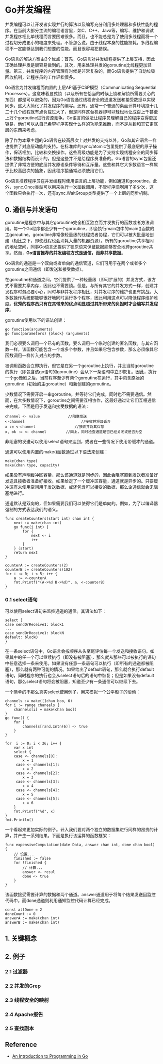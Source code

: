 # Go并发编程
并发编程可以让开发者实现并行的算法以及编写充分利用多处理器和多核性能的程序。在当前大部分主流的编程语言里，如C、C++、Java等，编写、维护和调试并发程序相比单线程而言要困难很多。而且，也不能总是为了使用多线程而将一个过程切分成更小的粒度来处理。不管怎么说，由于线程本身的性能损耗，多线程编程不一定能够达到我们想要的性能，而且很容易犯错误。

Go语言的解决方案由3个优点：首先，Go语言对并发编程提供了上层支持，因此正确处理并发是很容易做到的。其次，用来处理并发的goroutine比线程更加轻量。第三，并发程序的内存管理有时候是非常复杂的，而Go语言提供了自动垃圾回收机制，让程序员的工作轻松很多。

Go语言为并发编程而内置的上层API基于CSP模型（Communicating Sequential Processes）。这意味着显式锁（以及所有在恰当的时候上锁和解锁所需要关心的东西）都是可以避免的，因为Go语言通过线程安全的通道发送和接受数据以实现同步。这大大简化了并发程序的编写。还有，通常一个普通的桌面计算环境跑十几二十几个线程就有点负载过大了，但是同样这台机器却可以轻松地让成百上千甚至上万个goroutine进行资源竞争。Go语言的做法让程序员理解自己的程序变得更加容易，他们可以从自己希望程序实现什么样的功能来推断，而不是从锁和其它更底层的东西来考虑。

除了作为本章主题的Go语言在较高层次上对并发的支持以外，Go和其它语言一样也提供了对底层动能的支持。在标准库的sync/atomic包里提供了最底层的原子操作，保活相加，比较和交换操作。这些高级功能是为了支持实现线程安全的同步算法和数据结构而设计的，但是这些并不是给程序员准备的。Go语言的sync包里还提供了非常方便的底层并发原语条件等待和互斥量。这些和其它大多数语言一样属于比较高层次的抽象，因此程序猿通常必须使用它们。

Go语言推荐程序员在并发编程时使用语言的上层功能，例如通道和goroutine。此外，sync.Once类型可以用来执行一次函数调用，不管程序滴啊用了多少次，这个函数只会执行一次，还有sync.WaitGroup类型提供了一个上层的同步机制。
## 0. 通信与并发语句
goroutine是程序中与其它goroutine完全相互独立而并发执行的函数或者方法调用。每一个Go程序都至少有一个goroutine，即会执行main包中的main()函数的主goroutine。goroutine非常像轻量级的线程或者协程，它们可以被大批量地创建（相比之下，即使线程也会消耗大量的机器资源）。所有的goroutine共享相同的地址空间，同事Go语言还提供了锁原语来保证数据能够安全地跨goroutine共享。然而，**Go语言推荐的并发编程方式是通信，而非共享数据**。

Go语言的通道是一个双向或者单向的通信管道，它们可用于在两个或者多个goroutine之间通信（即发送和接受数据）。

在goroutine和通道之间，它们提供了一种轻量级（即可扩展的）并发方式，该方式不需要共享内存，因此也不需要锁。但是，与所有其它的并发方式一样，创建并发程序时务必要小心，同时与非并发程序相比，对并发程序的维护也更有挑战。大多数操作系统都能够很好地同时运行多个程序，因此利用这点可以降低程序维护难度。**优秀的程序员只有在其带来的优点明显超过其所带来的负担时才会编写并发程序**。 

goroutine使用以下的语法创建：
```
go function(arguments)
go func(parameters) {block} (arguments)
```
我们必须要么调用一个已有的函数，要么调用一个临时创建的匿名函数。与其它函数一样，该函数可能包含一个或多个参数，并且如果它包含参数，那么必须像其它函数调用一样传入对应的参数。

被调用函数会立即执行，但它是在另一个goroutine上执行，并且当前goroutine的执行（即包含该go语句的goroutine）会从下一条语句中立即恢复。因此，执行一个go豫剧之后，当前程序至少有两个goroutine在运行，其中包含原始的goroutine（初始的主goroutine）和新创建的goroutine。

少数情况下需要开启一串goroutine，并等待它们完成，同时也不需要通信。然而，在大多数情况下，goroutine之间需要互相协作，这最好通过让它们互相通信来完成。下面是用于发送和接受数据的语法：
```
channel <- value             //阻塞发送
<-channel                          //接收并将其丢弃
x := <-channel                  //接收并将其保存
x, ok := <- channel         //同上，同时检查通道是否已经关闭或是否为空
```
非阻塞的发送可以使用select语句来达到，或者在一些情况下使用带缓冲的通道。

通道可以使用内置的make()函数通过以下语法来创建：
```
make(chan type)
make(chan type, capacity)
```
如果没有声明缓冲区容量，那么该通道就是同步的，因此会阻塞直到发送者准备好发送且接收者准备好接收。如果给定了一个缓冲区容量，通道就是异步的。只要缓冲区有未使用空间用于发送数据，或还包含可以接受的数据，那么企通信就会无阻塞地进行。

通道默认是双向的，但如果需要我们可以使得它们是单向的。例如，为了以编译器强制的方式表达我们的语义。
```
func createCounters(start int) chan int {
    next := make(chan int)
    go func(i int) {
        for {
            next <- i
            i++
        }
    } (start)
    return next
}

counterA := createCounters(2)
counterB := createCounters(102)
for i := 0; i < 5; i++ {
    a := <-counterA
    fmt.Printf("(A->%d B->%d)", a, <-counterB)
}
```
### 0.1 select语句
可以使用select语句来监控通道的通信。其语法如下：
```
select {
case sendOrReceive1: block1
...
case sendOrReceive1: blockN
default: blockD
}
```
在一条select语句中，Go语言会按顺序从头至尾评估每一个发送和接收语句。如果其中的任一个可以继续执行（即没有被阻塞），那么就从那些可以被执行的语句中任意选择一条来使用。如果没有任意一条语句可以执行（即所有的通道都被阻塞），那么就有两种可能的情况。如果给出了default语句，那么就会执行default语句，同时程序的执行也会从select语句后的语句中恢复；但是如果没有default语句，那么select语句将会被阻塞，知道至少有一条通信可以继续下去。

一个简单的不那么真实select使用例子，用来模拟一个公平骰子的滚动：
```
channels := make([]chan boo, 6)
for i := range chaneels {
    channels[i] = make(chan bool)
}
go func() {
    for {
        channels[rand.Intn(6)] <- true
    }
}

for  i := 0; i < 36; i++ {
    var x int
    select {
    case <- channels[0]:
        x = 1
     case <- channels[1]:
        x = 2
     case <- channels[2]:
        x = 3
     case <- channels[3]:
        x = 4
     case <- channels[4]:
        x = 5
     case <- channels[5]:
        x = 6
    }
    fmt.Printf("%d", x)
}
fmt.Println()
```

一个看起来更加实际的例子。计入我们要对两个独立的数据集进行同样的昂贵的计算，并产生一系列结果。下面是执行该运算的函数框架：
```
func expensiveComputation(date Data, answer chan int, done chan bool) {
    // 设置...
    finished := false
    for !finished {
        // 计算...
        answer <- resul
        done <- true
    }
}
```
该函数接受需要计算的数据和两个通道。answer通道用于将每个结果发送回监控代码中，而done通道则利用通知监控代码计算已经完成。
```
const allDone = 2
doneCount := 0
answerA := make(chan int)
answerB := make(chan int)
```
## 1. 关键概念
## 2. 例子
### 2.1 过滤器
### 2.2 并发的Grep
### 2.3 线程安全的映射
### 2.4 Apache报告
### 2.5 查找副本

## Reference
- [An Introduction to Programming in Go](http://www.golang-book.com/books/intro)